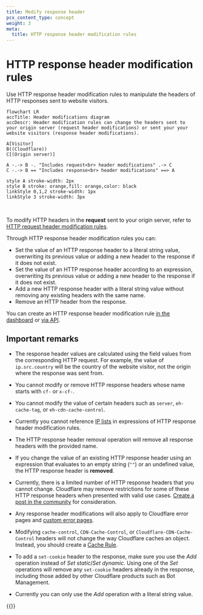 ```yaml
---
title: Modify response header
pcx_content_type: concept
weight: 3
meta:
  title: HTTP response header modification rules
---
```


# HTTP response header modification rules

Use HTTP response header modification rules to manipulate the headers of HTTP responses sent to website visitors.

```mermaid
flowchart LR
accTitle: Header modifications diagram
accDescr: Header modification rules can change the headers sent to your origin server (request header modifications) or sent your your website visitors (response header modifications).

A[Visitor]
B((Cloudflare))
C[(Origin server)]

A -.-> B -. "Includes request<br> header modifications" .-> C
C -.-> B == "Includes response<br> header modifications" ==> A

style A stroke-width: 2px
style B stroke: orange,fill: orange,color: black
linkStyle 0,1,2 stroke-width: 1px
linkStyle 3 stroke-width: 3px
```
<br>

To modify HTTP headers in the **request** sent to your origin server, refer to [HTTP request header modification rules](/rules/transform/request-header-modification/).

Through HTTP response header modification rules you can:

* Set the value of an HTTP response header to a literal string value, overwriting its previous value or adding a new header to the response if it does not exist.
* Set the value of an HTTP response header according to an expression, overwriting its previous value or adding a new header to the response if it does not exist.
* Add a new HTTP response header with a literal string value without removing any existing headers with the same name.
* Remove an HTTP header from the response.

You can create an HTTP response header modification rule [in the dashboard](/rules/transform/response-header-modification/create-dashboard/) or [via API](/rules/transform/response-header-modification/create-api/).

## Important remarks

* The response header values are calculated using the field values from the corresponding HTTP request. For example, the value of `ip.src.country` will be the country of the website visitor, not the origin where the response was sent from.

* You cannot modify or remove HTTP response headers whose name starts with `cf-` or `x-cf-`.

* You cannot modify the value of certain headers such as `server`, `eh-cache-tag`, or `eh-cdn-cache-control`.

* Currently you cannot reference [IP lists](/waf/tools/lists/custom-lists/#ip-lists) in expressions of HTTP response header modification rules.

* The HTTP response header removal operation will remove all response headers with the provided name.

* If you change the value of an existing HTTP response header using an expression that evaluates to an empty string (`""`) or an undefined value, the HTTP response header is **removed**.

* Currently, there is a limited number of HTTP response headers that you cannot change. Cloudflare may remove restrictions for some of these HTTP response headers when presented with valid use cases. [Create a post in the community](https://community.cloudflare.com) for consideration.

* Any response header modifications will also apply to Cloudflare error pages and [custom error pages](/support/more-dashboard-apps/cloudflare-custom-pages/configuring-custom-pages-error-and-challenge/).

* Modifying `cache-control`, `CDN-Cache-Control`, or `Cloudflare-CDN-Cache-Control` headers will not change the way Cloudflare caches an object. Instead, you should create a [Cache Rule](/cache/how-to/cache-rules/).

* To add a `set-cookie` header to the response, make sure you use the _Add_ operation instead of _Set static_/_Set dynamic_. Using one of the _Set_ operations will remove any `set-cookie` headers already in the response, including those added by other Cloudflare products such as Bot Management.

* Currently you can only use the _Add_ operation with a literal string value.

{{<render file="_troubleshoot-rules-with-trace.md" withParameters="HTTP response header modification rules">}}